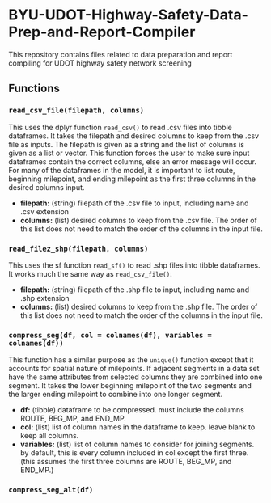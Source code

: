 # BYU-UDOT-Highway-Safety-Data-Prep-and-Report-Compiler
This repository contains files related to data preparation and report compiling for UDOT highway safety network screening

## Functions
### `read_csv_file(filepath, columns)`
This uses the dplyr function `read_csv()` to read .csv files into tibble dataframes. It takes the filepath and desired columns to keep from the .csv file as inputs. The filepath is given as a string and the list of columns is given as a list or vector. This function forces the user to make sure input dataframes contain the correct columns, else an error message will occur. For many of the dataframes in the model, it is important to list route, beginning milepoint, and ending milepoint as the first three columns in the desired columns input.
- **filepath:** (string) filepath of the .csv file to input, including name and .csv extension
- **columns:** (list) desired columns to keep from the .csv file. The order of this list does not need to match the order of the columns in the input file.

### `read_filez_shp(filepath, columns)`
This uses the sf function `read_sf()` to read .shp files into tibble dataframes. It works much the same way as `read_csv_file()`. 
- **filepath:** (string) filepath of the .shp file to input, including name and .shp extension
- **columns:** (list) desired columns to keep from the .shp file. The order of this list does not need to match the order of the columns in the input file.

### `compress_seg(df, col = colnames(df), variables = colnames(df))`
This function has a similar purpose as the `unique()` function except that it accounts for spatial nature of milepoints. If adjacent segments in a data set have the same attributes from selected columns they are combined into one segment. It takes the lower beginning milepoint of the two segments and the larger ending milepoint to combine into one longer segment.
- **df:** (tibble) dataframe to be compressed. must include the columns ROUTE, BEG_MP, and END_MP.
- **col:** (list) list of column names in the dataframe to keep. leave blank to keep all columns.
- **variables:** (list) list of column names to consider for joining segments. by default, this is every column included in col except the first three. (this assumes the first three columns are ROUTE, BEG_MP, and END_MP.)

### `compress_seg_alt(df)`
